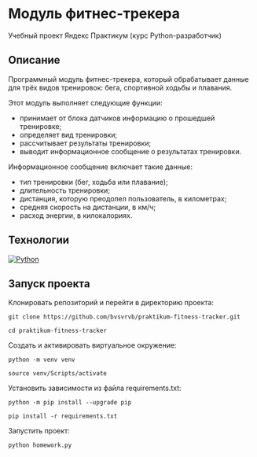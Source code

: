 # Модуль фитнес-трекера
Учебный проект Яндекс Практикум (курс Python-разработчик)

## Описание
Программный модуль фитнес-трекера, который обрабатывает данные для трёх видов тренировок: бега, спортивной ходьбы и плавания.

Этот модуль выполняет следующие функции:
- принимает от блока датчиков информацию о прошедшей тренировке;
- определяет вид тренировки;
- рассчитывает результаты тренировки;
- выводит информационное сообщение о результатах тренировки.

Информационное сообщение включает такие данные:
- тип тренировки (бег, ходьба или плавание);
- длительность тренировки;
- дистанция, которую преодолел пользователь, в километрах;
- средняя скорость на дистанции, в км/ч;
- расход энергии, в килокалориях.

## Технологии
[![Python](https://img.shields.io/badge/Python-3.7-3776AB?logo=python)](https://www.python.org/)

## Запуск проекта
Клонировать репозиторий и перейти в директорию проекта:
```
git clone https://github.com/bvsvrvb/praktikum-fitness-tracker.git
```
```
cd praktikum-fitness-tracker
```
Cоздать и активировать виртуальное окружение:
```
python -m venv venv
```
```
source venv/Scripts/activate
```
Установить зависимости из файла requirements.txt:
```
python -m pip install --upgrade pip
```
```
pip install -r requirements.txt
```
Запустить проект:
```
python homework.py
```
